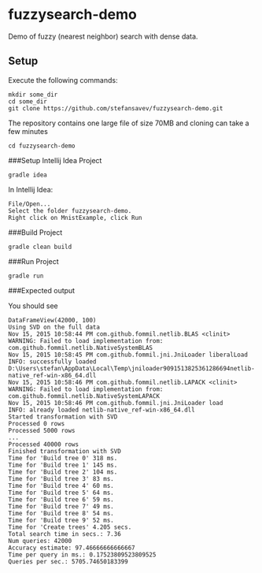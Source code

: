 # fuzzysearch-demo
Demo of fuzzy (nearest neighbor) search with dense data.

## Setup

Execute the following commands:

```
mkdir some_dir
cd some_dir
git clone https://github.com/stefansavev/fuzzysearch-demo.git
```

The repository contains one large file of size 70MB and
cloning can take a few minutes

```
cd fuzzysearch-demo
```

###Setup Intellij Idea Project

```
gradle idea
```

In Intellij Idea:
```
File/Open...
Select the folder fuzzysearch-demo.
Right click on MnistExample, click Run
```

###Build Project

```
gradle clean build
```

###Run Project

```
gradle run
```

###Expected output

You should see

```
DataFrameView(42000, 100)
Using SVD on the full data
Nov 15, 2015 10:58:44 PM com.github.fommil.netlib.BLAS <clinit>
WARNING: Failed to load implementation from: com.github.fommil.netlib.NativeSystemBLAS
Nov 15, 2015 10:58:45 PM com.github.fommil.jni.JniLoader liberalLoad
INFO: successfully loaded D:\Users\stefan\AppData\Local\Temp\jniloader9091513825361286694netlib-native_ref-win-x86_64.dll
Nov 15, 2015 10:58:46 PM com.github.fommil.netlib.LAPACK <clinit>
WARNING: Failed to load implementation from: com.github.fommil.netlib.NativeSystemLAPACK
Nov 15, 2015 10:58:46 PM com.github.fommil.jni.JniLoader load
INFO: already loaded netlib-native_ref-win-x86_64.dll
Started transformation with SVD
Processed 0 rows
Processed 5000 rows
...
Processed 40000 rows
Finished transformation with SVD
Time for 'Build tree 0' 318 ms.
Time for 'Build tree 1' 145 ms.
Time for 'Build tree 2' 104 ms.
Time for 'Build tree 3' 83 ms.
Time for 'Build tree 4' 60 ms.
Time for 'Build tree 5' 64 ms.
Time for 'Build tree 6' 59 ms.
Time for 'Build tree 7' 49 ms.
Time for 'Build tree 8' 54 ms.
Time for 'Build tree 9' 52 ms.
Time for 'Create trees' 4.205 secs.
Total search time in secs.: 7.36
Num queries: 42000
Accuracy estimate: 97.46666666666667
Time per query in ms.: 0.17523809523809525
Queries per sec.: 5705.74650183399
```